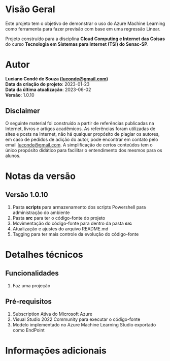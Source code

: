 # Visão Geral
Este projeto tem o objetivo de demonstrar o uso do Azure Machine Learning como ferramenta para fazer previsão com base em uma regressão Linear.

Projeto construído para a disciplina **Cloud Computing e Internet das Coisas** do curso **Tecnologia em Sistemas para Internet (TSI) do Senac-SP**.

# Autor
**Luciano Condé de Souza (luconde@gmail.com)**  
**Data da criação do projeto**: 2023-01-23  
**Data da última atualização**: 2023-06-02  
**Versão**: 1.0.10  

## Disclaimer
O seguinte material foi construído a partir de referências publicadas na Internet, livros e artigos acadêmicos. As referências foram utilizadas de sites e posts na Internet, não há qualquer propósito de plagiar os autores, em caso de pedidos de adição do autor, pode encontrar em contato pelo email luconde@gmail.com. A simplificação de certos conteúdos tem o único propósito didático para facilitar o entendimento dos mesmos para os alunos.

# Notas da versão 
## Versão 1.0.10
1. Pasta **scripts** para armazenamento dos scripts Powershell para administração do ambiente
2. Pasta **src** para ter o código-fonte do projeto
3. Movimentação do código-fonte para dentro da pasta **src**
4. Atualização e ajustes do arquivo README.md
5. Tagging para ter mais controle da evolução do código-fonte

# Detalhes técnicos

## Funcionalidades
1. Faz uma projeção

## Pré-requisitos
1. Subscription Ativa do Microsoft Azure
2. Visual Studio 2022 Community para executar o código-fonte
3. Modelo implementado no Azure Machine Learning Studio exportado como EndPoint

# Informações adicionais